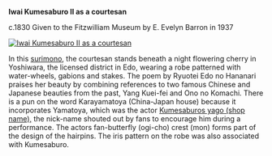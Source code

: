 **Iwai Kumesaburo II as a courtesan**

c.1830 Given to the Fitzwilliam Museum by E. Evelyn Barron in 1937

[![Iwai Kumesaburo II as a courtesan](P.490-1937_small.jpg)](KUN/kunp490.htm)

In this [surimono](textP.htm), the courtesan stands beneath a night flowering cherry in Yoshiwara, the licensed district in Edo, wearing a robe patterned with water-wheels, gabions and stakes. The poem by Ryuotei Edo no Hananari praises her beauty by combining references to two famous Chinese and Japanese beauties from the past, Yang Kuei-fei and Ono no Komachi. There is a pun on the word Karayamatoya (China-Japan house) because it incorporates Yamatoya, which was the actor [Kumesaburos yago (shop name),](textD.htm) the nick-name shouted out by fans to encourage him during a performance. The actors fan-butterfly (ogi-cho) crest (mon) forms part of the design of the hairpins. The iris pattern on the robe was also associated with Kumesaburo.
